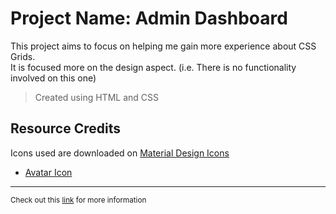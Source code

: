 # Project Name: Admin Dashboard
This project aims to focus on helping me gain more experience about CSS Grids. <br/>
It is focused more on the design aspect. (i.e. There is no functionality involved on this one) 

> Created using HTML and CSS


## Resource Credits
Icons used are downloaded on [Material Design Icons](https://pictogrammers.com/library/mdi/)

- [Avatar Icon](https://icons8.com/icon/23239/circled-user-female-skin-type-1-and-2)

---
<small> Check out this [link](https://www.theodinproject.com/lessons/node-path-intermediate-html-and-css-admin-dashboard) for more information </small>
